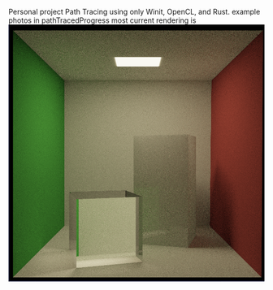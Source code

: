 Personal project Path Tracing using only Winit, OpenCL, and Rust.
example photos in pathTracedProgress 
most current rendering is 
![CornellB74.PNG](https://github.com/12465132/ROCL/blob/main/pathTracingProgress%2FCornellB74.PNG)
